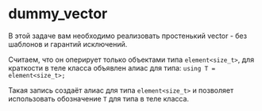 # dummy_vector

В этой задаче вам необходимо реализовать простенький vector - без шаблонов и гарантий исключений.

Считаем, что он оперирует только объектами типа `element<size_t>`, для краткости в теле класса объявлен алиас для типа:
`using T = element<size_t>;`

Такая запись создаёт алиас для типа `element<size_t>` и позволяет использовать обозначение `T` для типа в теле класса.
